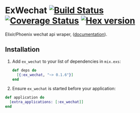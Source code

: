 # ExWechat [![Build Status](https://travis-ci.org/h1u2i3/ex_wechat.svg?branch=master)](https://travis-ci.org/h1u2i3/ex_wechat.svg?branch=master) [![Coverage Status](https://coveralls.io/repos/github/h1u2i3/ex_wechat/badge.svg?branch=develop)](https://coveralls.io/github/h1u2i3/ex_wechat?branch=develop) [![Hex version](https://img.shields.io/hexpm/v/ex_wechat.svg "Hex version")](https://hex.pm/packages/ex_wechat)

Elixir/Phoenix wechat api wraper, ([documentation](http://hexdocs.pm/ex_wechat/)).

## Installation

1. Add `ex_wechat` to your list of dependencies in `mix.exs`:

    ```elixir
    def deps do
      [{:ex_wechat, "~> 0.1.6"}]
    end
    ```

2. Ensure `ex_wechat` is started before your application:

  ```elixir
  def application do
    [extra_applications: [:ex_wechat]]
  end
  ```
